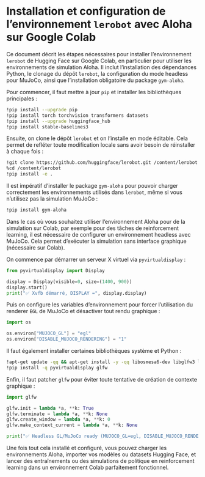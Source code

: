 # Installation et configuration de l’environnement `lerobot` avec Aloha sur Google Colab

Ce document décrit les étapes nécessaires pour installer l’environnement `lerobot` de Hugging Face sur Google Colab, en particulier pour utiliser les environnements de simulation Aloha. Il inclut l’installation des dépendances Python, le clonage du dépôt `lerobot`, la configuration du mode headless pour MuJoCo, ainsi que l’installation obligatoire du package `gym-aloha`.

Pour commencer, il faut mettre à jour `pip` et installer les bibliothèques principales :

```bash
!pip install --upgrade pip
!pip install torch torchvision transformers datasets
!pip install --upgrade huggingface_hub
!pip install stable-baselines3
```

Ensuite, on clone le dépôt `lerobot` et on l’installe en mode éditable. Cela permet de refléter toute modification locale sans avoir besoin de réinstaller à chaque fois :

```bash
!git clone https://github.com/huggingface/lerobot.git /content/lerobot
%cd /content/lerobot
!pip install -e .
```

Il est impératif d’installer le package `gym-aloha` pour pouvoir charger correctement les environnements utilisés dans `lerobot`, même si vous n’utilisez pas la simulation MuJoCo :

```bash
!pip install gym-aloha
```

Dans le cas où vous souhaitez utiliser l’environnement Aloha pour de la simulation sur Colab, par exemple pour des tâches de reinforcement learning, il est nécessaire de configurer un environnement headless avec MuJoCo. Cela permet d’exécuter la simulation sans interface graphique (nécessaire sur Colab).

On commence par démarrer un serveur X virtuel via `pyvirtualdisplay` :

```python
from pyvirtualdisplay import Display

display = Display(visible=0, size=(1400, 900))
display.start()
print("✅ Xvfb démarré, DISPLAY =", display.display)
```

Puis on configure les variables d’environnement pour forcer l’utilisation du renderer `EGL` de MuJoCo et désactiver tout rendu graphique :

```python
import os

os.environ["MUJOCO_GL"] = "egl"
os.environ["DISABLE_MUJOCO_RENDERING"] = "1"
```

Il faut également installer certaines bibliothèques système et Python :

```bash
!apt-get update -qq && apt-get install -y -qq libosmesa6-dev libglfw3 libglfw3-dev libglew-dev
!pip install -q pyvirtualdisplay glfw
```

Enfin, il faut patcher `glfw` pour éviter toute tentative de création de contexte graphique :

```python
import glfw

glfw.init = lambda *a, **k: True
glfw.terminate = lambda *a, **k: None
glfw.create_window = lambda *a, **k: 0
glfw.make_context_current = lambda *a, **k: None

print("✅ Headless GL/MuJoCo ready (MUJOCO_GL=egl, DISABLE_MUJOCO_RENDERING=1)")
```

Une fois tout cela installé et configuré, vous pouvez charger les environnements Aloha, importer vos modèles ou datasets Hugging Face, et lancer des entraînements ou des simulations de politique en reinforcement learning dans un environnement Colab parfaitement fonctionnel.
